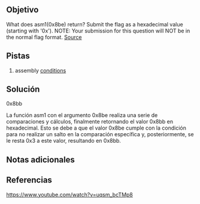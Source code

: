 ## Objetivo
What does asm1(0x8be) return? Submit the flag as a hexadecimal value (starting with '0x'). NOTE: Your submission for this question will NOT be in the normal flag format. [Source](https://jupiter.challenges.picoctf.org/static/66c927e32f3d7be7a62d13a7c2250943/test.S)


## Pistas
1. assembly [conditions](https://www.tutorialspoint.com/assembly_programming/assembly_conditions.htm)


## Solución
0x8bb

La función asm1 con el argumento 0x8be realiza una serie de comparaciones y cálculos, finalmente retornando el valor 0x8bb en hexadecimal. Esto se debe a que el valor 0x8be cumple con la condición para no realizar un salto en la comparación específica y, posteriormente, se le resta 0x3 a este valor, resultando en 0x8bb.
## Notas adicionales

## Referencias
https://www.youtube.com/watch?v=uqsm_bcTMp8


